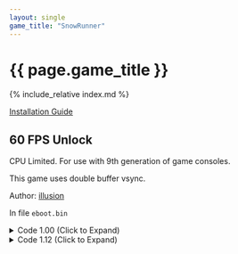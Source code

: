 ```yaml
---
layout: single
game_title: "SnowRunner"
---
```


# {{ page.game_title }}

{% include_relative index.md %}

[Installation Guide](/install-instructions/)

## 60 FPS Unlock

CPU Limited. For use with 9th generation of game consoles.

This game uses double buffer vsync.

Author: [illusion](https://twitter.com/illusion0002)

In file `eboot.bin`

<details>
<summary>Code 1.00 (Click to Expand)</summary>

{% highlight none %}
44 8B 70 3C 44 3B B3 C4 50 04 00 74 1C

44 8B 70 3C 44 3B B3 C4 50 04 00 75 1C
{% endhighlight %}

</details>

<details>
<summary>Code 1.12 (Click to Expand)</summary>

{% highlight none %}
48 8B 05 FE 16 D0 00 8B 58 44 41 3B 9C 24 EC 55 04 00 74 1E

48 8B 05 FE 16 D0 00 8B 58 44 41 3B 9C 24 EC 55 04 00 75 1E
{% endhighlight %}

</details>
